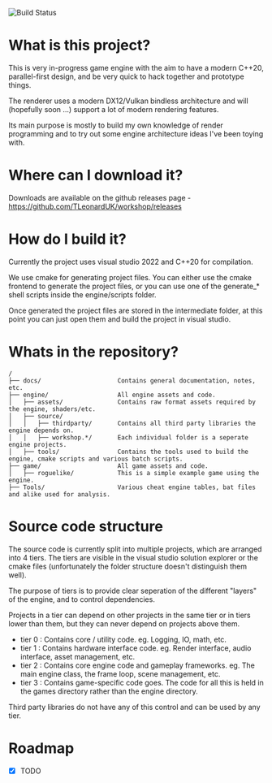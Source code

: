 ![Build Status](https://github.com/TLeonardUK/workshop/actions/workflows/ci.yml/badge.svg)

# What is this project?
This is very in-progress game engine with the aim to have a modern C++20, parallel-first design, and be very quick to hack together and prototype things.

The renderer uses a modern DX12/Vulkan bindless architecture and will (hopefully soon ...) support a lot of modern rendering features.

Its main purpose is mostly to build my own knowledge of render programming and to try out some engine architecture ideas I've been toying with.

# Where can I download it?
Downloads are available on the github releases page - https://github.com/TLeonardUK/workshop/releases

# How do I build it?
Currently the project uses visual studio 2022 and C++20 for compilation.

We use cmake for generating project files. You can either use the cmake frontend to generate the project files, or you can use one of the generate_* shell scripts inside the engine/scripts folder.

Once generated the project files are stored in the intermediate folder, at this point you can just open them and build the project in visual studio.

# Whats in the repository?
```
/
├── docs/                     Contains general documentation, notes, etc.
├── engine/                   All engine assets and code.
│   ├── assets/               Contains raw format assets required by the engine, shaders/etc. 
│   ├── source/           
│   │   ├── thirdparty/       Contains all third party libraries the engine depends on.
│   │   ├── workshop.*/       Each individual folder is a seperate engine projects.
│   ├── tools/                Contains the tools used to build the engine, cmake scripts and various batch scripts.
├── game/                     All game assets and code.
│   ├── roguelike/            This is a simple example game using the engine.
├── Tools/                    Various cheat engine tables, bat files and alike used for analysis.
```

# Source code structure
The source code is currently split into multiple projects, which are arranged into 4 tiers. The tiers are visible in the visual studio solution explorer or the cmake files (unfortunately the folder structure doesn't distinguish them well).

The purpose of tiers is to provide clear seperation of the different "layers" of the engine, and to control dependencies.

Projects in a tier can depend on other projects in the same tier or in tiers lower than them, but they can never depend on projects above them.

- tier 0 : Contains core / utility code. eg. Logging, IO, math, etc.
- tier 1 : Contains hardware interface code. eg. Render interface, audio interface, asset management, etc.
- tier 2 : Contains core engine code and gameplay frameworks. eg. The main engine class, the frame loop, scene management, etc.
- tier 3 : Contains game-specific code goes. The code for all this is held in the games directory rather than the engine directory.

Third party libraries do not have any of this control and can be used by any tier.

# Roadmap
- [x] TODO